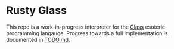 # Rusty Glass
This repo is a work-in-progress interpreter for the [Glass](https://esolangs.org/wiki/Glass)
esoteric programming langauge. Progress towards a full implementation is documented in [TODO.md](./TODO.md).
